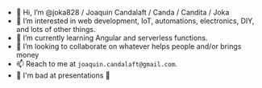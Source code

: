 - 👋 Hi, I’m @joka828 / Joaquin Candalaft / Canda / Candita / Joka
- 👀 I’m interested in web development, IoT, automations, electronics, DIY, and lots of other things.
- 🌱 I’m currently learning Angular and serverless functions. 
- 💞️ I’m looking to collaborate on whatever helps people and/or brings money
- 📫 Reach to me at `joaquin.candalaft@gmail.com`.
- 🧡 I'm bad at presentations 🧡
